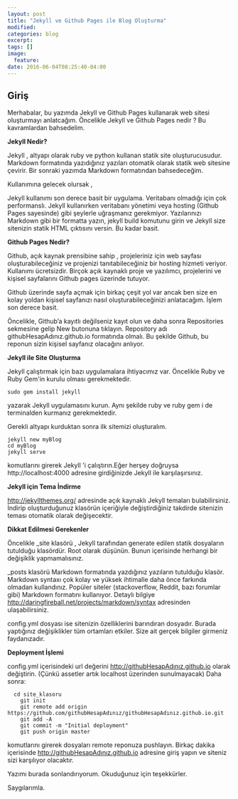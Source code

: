 ```yaml
---
layout: post
title: "Jekyll ve Github Pages ile Blog Oluşturma"
modified:
categories: blog
excerpt:
tags: []
image:
  feature:
date: 2016-06-04T08:25:40-04:00
---
```


## Giriş

Merhabalar, bu yazımda Jekyll ve Github Pages kullanarak web sitesi oluşturmayı anlatcağım. Öncelikle Jekyll ve Github Pages nedir ? Bu kavramlardan bahsedelim.

**Jekyll Nedir?**

Jekyll , altyapı olarak ruby ve python kullanan statik site oluşturucusudur. Markdown formatında yazıdığınız yazıları otomatik olarak statik web sitesine çevirir.
Bir sonraki yazımda Markdown formatından bahsedeceğim. 

Kullanımına gelecek olursak , 

Jekyll kullanımı son derece basit bir uygulama. Veritabanı olmadığı için çok performanslı. Jekyll kullanırken veritabanı yönetimi veya hosting (Github Pages sayesinde) gibi şeylerle uğraşmanız gerekmiyor. Yazılarınızı Markdown gibi bir formatta yazın, jekyll build komutunu girin ve Jekyll size sitenizin statik HTML çıktısını versin. Bu kadar basit.

**Github Pages Nedir?**

Github, açık kaynak prensibine sahip , projeleriniz için web sayfası oluşturabileceğiniz ve projenizi tanıtabileceğiniz bir hosting hizmeti veriyor. Kullanımı ücretsizdir. Birçok açık kaynaklı proje ve yazılımcı, projelerini ve kişisel sayfalarını Github pages üzerinde tutuyor.

Github üzerinde sayfa açmak için birkaç çeşit yol var ancak ben size en kolay yoldan kişisel sayfanızı nasıl oluşturabileceğinizi anlatacağım. İşlem son derece basit.

Öncelikle, Github’a kayıtlı değilseniz kayıt olun ve daha sonra Repositories sekmesine gelip New butonuna tıklayın. Repository adı githubHesapAdınız.github.io formatında olmalı. Bu şekilde Github, bu reponun sizin kişisel sayfanız olacağını anlıyor.

**Jekyll ile Site Oluşturma**

Jekyll çalıştırmak için bazı uygulamalara ihtiyacımız var. Öncelikle Ruby ve Ruby Gem'in kurulu olması gerekmektedir.

~~~
sudo gem install jekyll
~~~

yazarak Jekyll uygulamasını kurun. Aynı şekilde ruby ve ruby gem i de terminalden kurmanız gerekmektedir.

Gerekli altyapı kurduktan sonra ilk sitemizi oluşturalım. 

~~~
jekyll new myBlog
cd myBlog
jekyll serve
~~~

komutlarını girerek Jekyll 'i çalıştırın.Eğer herşey doğruysa http://localhost:4000 adresine girdiğinizde Jekyll ile karşılaşırsınız.

**Jekyll için Tema İndirme**

<http://jekyllthemes.org/> adresinde açık kaynaklı Jekyll temaları bulabilirsiniz. İndirip oluşturduğunuz klasörün içeriğiyle değiştirdiğiniz takdirde sitenizin teması otomatik olarak değişecektir.


**Dikkat Edilmesi Gerekenler**

Öncelikle _site klasörü , Jekyll tarafından generate edilen statik dosyaların tutulduğu klasördür. Root olarak düşünün. Bunun içerisinde herhangi bir değişiklik yapmamalısınız.

_posts klasörü Markdown formatında yazdığınız yazıların tutulduğu klasör. Markdown syntaxı çok kolay ve yüksek ihtimalle daha önce farkında olmadan kullandınız. Popüler siteler (stackoverflow, Reddit, bazı forumlar gibi) Markdown formatını kullanıyor. Detaylı bilgiye <http://daringfireball.net/projects/markdown/syntax> adresinden ulaşabilirsiniz.

config.yml dosyası ise sitenizin özelliklerini barındıran dosyadır. Burada yaptığınız değişiklikler tüm ortamları etkiler. Size ait gerçek bilgiler girmeniz faydanızadır.

 
**Deployment İşlemi**

config.yml içerisindeki url değerini http://githubHesapAdınız.github.io olarak değiştirin. (Çünkü assetler artık localhost üzerinden sunulmayacak) Daha sonra:

~~~
  cd site_klasoru
    git init
    git remote add origin https://github.com/githubHesapAdınız/githubHesapAdınız.github.io.git
    git add -A
    git commit -m "Initial deployment"
    git push origin master
~~~
	
komutlarını girerek dosyaları remote reponuza pushlayın. Birkaç dakika içerisinde http://githubHesapAdınız.github.io adresine giriş yapın ve siteniz sizi karşılıyor olacaktır.

Yazımı burada sonlandırıyorum. Okuduğunuz için teşekkürler. 

Saygılarımla.
